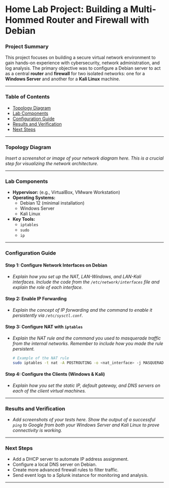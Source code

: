 # Home Lab Project: Building a Multi-Hommed Router and Firewall with Debian

### **Project Summary**

This project focuses on building a secure virtual network environment to gain hands-on experience with cybersecurity, network administration, and log analysis. The primary objective was to configure a Debian server to act as a central **router** and **firewall** for two isolated networks: one for a **Windows Server** and another for a **Kali Linux** machine.

---

### **Table of Contents**

- [Topology Diagram](#topology-diagram)
- [Lab Components](#lab-components)
- [Configuration Guide](#configuration-guide)
- [Results and Verification](#results-and-verification)
- [Next Steps](#next-steps)

---

### **Topology Diagram**

*Insert a screenshot or image of your network diagram here. This is a crucial step for visualizing the network architecture.*

---

### **Lab Components**

* **Hypervisor:** (e.g., VirtualBox, VMware Workstation)
* **Operating Systems:**
    * Debian 12 (minimal installation)
    * Windows Server
    * Kali Linux
* **Key Tools:**
    * `iptables`
    * `sudo`
    * `ip`

---

### **Configuration Guide**

#### **Step 1: Configure Network Interfaces on Debian**

* *Explain how you set up the NAT, LAN-Windows, and LAN-Kali interfaces. Include the code from the `/etc/network/interfaces` file and explain the role of each interface.*

#### **Step 2: Enable IP Forwarding**

* *Explain the concept of IP forwarding and the command to enable it persistently via `/etc/sysctl.conf`.*

#### **Step 3: Configure NAT with `iptables`**

* *Explain the NAT rule and the command you used to masquerade traffic from the internal networks. Remember to include how you made the rule persistent.*
    ```bash
    # Example of the NAT rule
    sudo iptables -t nat -A POSTROUTING -o <nat_interface> -j MASQUERADE
    ```

#### **Step 4: Configure the Clients (Windows & Kali)**

* *Explain how you set the static IP, default gateway, and DNS servers on each of the client virtual machines.*

---

### **Results and Verification**

* *Add screenshots of your tests here. Show the output of a successful `ping` to Google from both your Windows Server and Kali Linux to prove connectivity is working.*

---

### **Next Steps**

* Add a DHCP server to automate IP address assignment.
* Configure a local DNS server on Debian.
* Create more advanced firewall rules to filter traffic.
* Send event logs to a Splunk instance for monitoring and analysis.

---
